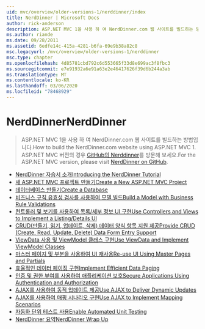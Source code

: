 ```yaml
---
uid: mvc/overview/older-versions-1/nerddinner/index
title: NerdDinner | Microsoft Docs
author: rick-anderson
description: ASP.NET MVC 1을 사용 하 여 NerdDinner.com 웹 사이트를 빌드하는 방법입니다. ASP.NET MVC 3 버전의 경우 GitHub의 nerddinner를 방문 하세요.
ms.author: riande
ms.date: 09/28/2011
ms.assetid: 6edfe14c-415a-4281-b6fa-69e9b38a82c8
msc.legacyurl: /mvc/overview/older-versions-1/nerddinner
msc.type: chapter
ms.openlocfilehash: 4d85781cbd792c6d553665f33d8e699ac3f8fbc3
ms.sourcegitcommit: e7e91932a6e91a63e2e46417626f39d6b244a3ab
ms.translationtype: MT
ms.contentlocale: ko-KR
ms.lasthandoff: 03/06/2020
ms.locfileid: "78468929"
---
```

# <a name="nerddinner"></a><span data-ttu-id="defb2-104">NerdDinner</span><span class="sxs-lookup"><span data-stu-id="defb2-104">NerdDinner</span></span>

> <span data-ttu-id="defb2-105">ASP.NET MVC 1을 사용 하 여 NerdDinner.com 웹 사이트를 빌드하는 방법입니다.</span><span class="sxs-lookup"><span data-stu-id="defb2-105">How to build the NerdDinner.com website using ASP.NET MVC 1.</span></span> <span data-ttu-id="defb2-106">ASP.NET MVC 버전의 경우 [GitHub의 Nerddinner](https://github.com/AspNetMVPSamples/NerdDinner)를 방문해 보세요.</span><span class="sxs-lookup"><span data-stu-id="defb2-106">For the ASP.NET MVC version, please visit [NerdDinner on GitHub](https://github.com/AspNetMVPSamples/NerdDinner).</span></span>

- [<span data-ttu-id="defb2-107">NerdDinner 자습서 소개</span><span class="sxs-lookup"><span data-stu-id="defb2-107">Introducing the NerdDinner Tutorial</span></span>](introducing-the-nerddinner-tutorial.md)
- [<span data-ttu-id="defb2-108">새 ASP.NET MVC 프로젝트 만들기</span><span class="sxs-lookup"><span data-stu-id="defb2-108">Create a New ASP.NET MVC Project</span></span>](create-a-new-aspnet-mvc-project.md)
- [<span data-ttu-id="defb2-109">데이터베이스 만들기</span><span class="sxs-lookup"><span data-stu-id="defb2-109">Create a Database</span></span>](create-a-database.md)
- [<span data-ttu-id="defb2-110">비즈니스 규칙 유효성 검사를 사용하여 모델 빌드</span><span class="sxs-lookup"><span data-stu-id="defb2-110">Build a Model with Business Rule Validations</span></span>](build-a-model-with-business-rule-validations.md)
- [<span data-ttu-id="defb2-111">컨트롤러 및 보기를 사용하여 목록/세부 정보 UI 구현</span><span class="sxs-lookup"><span data-stu-id="defb2-111">Use Controllers and Views to Implement a Listing/Details UI</span></span>](use-controllers-and-views-to-implement-a-listingdetails-ui.md)
- [<span data-ttu-id="defb2-112">CRUD(만들기, 읽기, 업데이트, 삭제) 데이터 양식 항목 지원 제공</span><span class="sxs-lookup"><span data-stu-id="defb2-112">Provide CRUD (Create, Read, Update, Delete) Data Form Entry Support</span></span>](provide-crud-create-read-update-delete-data-form-entry-support.md)
- [<span data-ttu-id="defb2-113">ViewData 사용 및 ViewModel 클래스 구현</span><span class="sxs-lookup"><span data-stu-id="defb2-113">Use ViewData and Implement ViewModel Classes</span></span>](use-viewdata-and-implement-viewmodel-classes.md)
- [<span data-ttu-id="defb2-114">마스터 페이지 및 부분을 사용하여 UI 재사용</span><span class="sxs-lookup"><span data-stu-id="defb2-114">Re-use UI Using Master Pages and Partials</span></span>](re-use-ui-using-master-pages-and-partials.md)
- [<span data-ttu-id="defb2-115">효율적인 데이터 페이징 구현</span><span class="sxs-lookup"><span data-stu-id="defb2-115">Implement Efficient Data Paging</span></span>](implement-efficient-data-paging.md)
- [<span data-ttu-id="defb2-116">인증 및 권한 부여를 사용하여 애플리케이션 보호</span><span class="sxs-lookup"><span data-stu-id="defb2-116">Secure Applications Using Authentication and Authorization</span></span>](secure-applications-using-authentication-and-authorization.md)
- [<span data-ttu-id="defb2-117">AJAX를 사용하여 동적 업데이트 제공</span><span class="sxs-lookup"><span data-stu-id="defb2-117">Use AJAX to Deliver Dynamic Updates</span></span>](use-ajax-to-deliver-dynamic-updates.md)
- [<span data-ttu-id="defb2-118">AJAX를 사용하여 매핑 시나리오 구현</span><span class="sxs-lookup"><span data-stu-id="defb2-118">Use AJAX to Implement Mapping Scenarios</span></span>](use-ajax-to-implement-mapping-scenarios.md)
- [<span data-ttu-id="defb2-119">자동화 단위 테스트 사용</span><span class="sxs-lookup"><span data-stu-id="defb2-119">Enable Automated Unit Testing</span></span>](enable-automated-unit-testing.md)
- [<span data-ttu-id="defb2-120">NerdDinner 요약</span><span class="sxs-lookup"><span data-stu-id="defb2-120">NerdDinner Wrap Up</span></span>](nerddinner-wrap-up.md)
